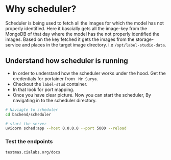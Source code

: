 # Why scheduler?

Scheduler is being used to fetch all the images for which the model has not properly identified. Here it bascially gets all the image-key from the MongoDB of that day where the model has the not properly identified the images. Based on the key fetched it gets the images from the storage-service and places in the target image directory. i.e `/opt/label-studio-data`.

## Understand how scheduler is running

- In order to understand how the scheduler works under the hood. Get the credentials for portainer from ` Mr Surya`.
- Checkout the `label-stud` container.
- In that look for port mapping.
- Once you have clear picture. Now you can start the scheduler, By navigating in to the scheduler directory.

```bash
# Naviagte to scheduler
cd backend/scheduler

# start the server
uvicorn sched:app --host 0.0.0.0 --port 5000 --reload
```

### Test the endpoints

```bash
testmas.cialabs.org/docs
```
